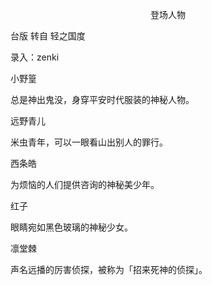 <p align="center">登场人物</p>

台版 转自 轻之国度

录入：zenki

小野篁

总是神出鬼没，身穿平安时代服装的神秘人物。

远野青儿

米虫青年，可以一眼看山出别人的罪行。

西条皓

为烦恼的人们提供咨询的神秘美少年。

红子

眼睛宛如黑色玻璃的神秘少女。

凛堂棘

声名远播的厉害侦探，被称为「招来死神的侦探」。


